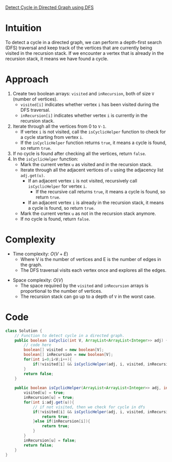 [Detect Cycle in Directed Graph using DFS](https://www.geeksforgeeks.org/problems/detect-cycle-in-a-directed-graph/1)

# Intuition
To detect a cycle in a directed graph, we can perform a depth-first search (DFS) traversal and keep track of the vertices that are currently being visited in the recursion stack. If we encounter a vertex that is already in the recursion stack, it means we have found a cycle.

# Approach
1. Create two boolean arrays: `visited` and `inRecursion`, both of size `V` (number of vertices).
   - `visited[i]` indicates whether vertex `i` has been visited during the DFS traversal.
   - `inRecursion[i]` indicates whether vertex `i` is currently in the recursion stack.
2. Iterate through all the vertices from 0 to `V-1`.
   - If vertex `i` is not visited, call the `isCyclicHelper` function to check for a cycle starting from vertex `i`.
   - If the `isCyclicHelper` function returns `true`, it means a cycle is found, so return `true`.
3. If no cycle is found after checking all the vertices, return `false`.
4. In the `isCyclicHelper` function:
   - Mark the current vertex `u` as visited and in the recursion stack.
   - Iterate through all the adjacent vertices of `u` using the adjacency list `adj.get(u)`.
     - If an adjacent vertex `i` is not visited, recursively call `isCyclicHelper` for vertex `i`.
       - If the recursive call returns `true`, it means a cycle is found, so return `true`.
     - If an adjacent vertex `i` is already in the recursion stack, it means a cycle is found, so return `true`.
   - Mark the current vertex `u` as not in the recursion stack anymore.
   - If no cycle is found, return `false`.

# Complexity
- Time complexity: $O(V + E)$
  - Where V is the number of vertices and E is the number of edges in the graph.
  - The DFS traversal visits each vertex once and explores all the edges.
* Space complexity: $O(V)$
  - The space required by the `visited` and `inRecursion` arrays is proportional to the number of vertices.
  - The recursion stack can go up to a depth of `V` in the worst case.

# Code
```java
class Solution {
    // Function to detect cycle in a directed graph.
    public boolean isCyclic(int V, ArrayList<ArrayList<Integer>> adj) {
        // code here
        boolean[] visited = new boolean[V];
        boolean[] inRecursion = new boolean[V];
        for(int i=0;i<V;i++){
            if(!visited[i] && isCyclicHelper(adj, i, visited, inRecursion)) return true;
        }
        return false;
    }
    
    public boolean isCyclicHelper(ArrayList<ArrayList<Integer>> adj, int u, boolean[] visited, boolean[] inRecursion){
        visited[u] = true;
        inRecursion[u] = true;
        for(int i:adj.get(u)){
            // if not visited, then we check for cycle in dfs
            if(!visited[i] && isCyclicHelper(adj, i, visited, inRecursion)){
                return true;
            }else if(inRecursion[i]){
                return true;
            }
        }
        inRecursion[u] = false;
        return false;
    }
}
```